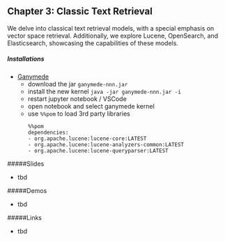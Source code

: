 ## Chapter 3: Classic Text Retrieval
We delve into classical text retrieval models, with a special emphasis on vector space retrieval. Additionally, we explore Lucene, OpenSearch, and Elasticsearch, showcasing the capabilities of these models.

##### Installations
- [Ganymede](https://github.com/allen-ball/ganymede)
  - download the jar `ganymede-nnn.jar`
  - install the new kernel `java -jar ganymede-nnn.jar -i`
  - restart jupyter notebook / VSCode
  - open notebook and select ganymede kernel
  - use `%%pom` to load 3rd party libraries
    ```
    %%pom
    dependencies:
    - org.apache.lucene:lucene-core:LATEST
    - org.apache.lucene:lucene-analyzers-common:LATEST
    - org.apache.lucene:lucene-queryparser:LATEST
    ```

#####Slides
- tbd

#####Demos
- tbd

#####Links
- tbd
